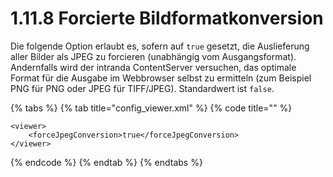 # 1.11.8 Forcierte Bildformatkonversion

Die folgende Option erlaubt es, sofern auf `true` gesetzt, die Auslieferung aller Bilder als JPEG zu forcieren \(unabhängig vom Ausgangsformat\). Andernfalls wird der intranda ContentServer versuchen, das optimale Format für die Ausgabe im Webbrowser selbst zu ermitteln \(zum Beispiel PNG für PNG oder JPEG für TIFF/JPEG\). Standardwert ist `false`.

{% tabs %}
{% tab title="config\_viewer.xml" %}
{% code title="" %}
```markup
<viewer>
    <forceJpegConversion>true</forceJpegConversion>
</viewer>
```
{% endcode %}
{% endtab %}
{% endtabs %}

